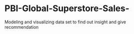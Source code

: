 # PBI-Global-Superstore-Sales-
Modeling and visualizing data set to find out insight and give recommendation

